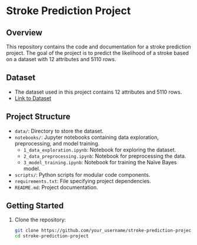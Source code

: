 # Stroke Prediction Project

## Overview

This repository contains the code and documentation for a stroke prediction project. The goal of the project is to predict the likelihood of a stroke based on a dataset with 12 attributes and 5110 rows.

## Dataset

- The dataset used in this project contains 12 attributes and 5110 rows.
- [Link to Dataset](provide_link_to_dataset)

## Project Structure

- `data/`: Directory to store the dataset.
- `notebooks/`: Jupyter notebooks containing data exploration, preprocessing, and model training.
  - `1_data_exploration.ipynb`: Notebook for exploring the dataset.
  - `2_data_preprocessing.ipynb`: Notebook for preprocessing the data.
  - `3_model_training.ipynb`: Notebook for training the Naïve Bayes model.
- `scripts/`: Python scripts for modular code components.
- `requirements.txt`: File specifying project dependencies.
- `README.md`: Project documentation.

## Getting Started

1. Clone the repository:

   ```bash
   git clone https://github.com/your_username/stroke-prediction-project.git
   cd stroke-prediction-project
